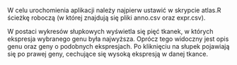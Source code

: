 W celu urochomienia aplikacji należy najpierw ustawić w skrypcie atlas.R ścieżkę 
roboczą (w której znajdują się pliki anno.csv oraz expr.csv).


W postaci wykresów słupkowych wyświetla się pięć tkanek, w których ekspresja wybranego genu była najwyższa. Oprócz tego
widoczny jest opis genu oraz geny o podobnych ekspresjach. Po kliknięciu na słupek pojawiają się po prawej geny, cechujące 
się wysoką ekspresją w danej tkance.
